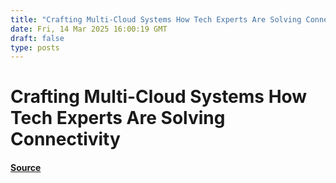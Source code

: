 ```yaml
---
title: "Crafting Multi-Cloud Systems How Tech Experts Are Solving Connectivity"
date: Fri, 14 Mar 2025 16:00:19 GMT
draft: false
type: posts
---
```

# Crafting Multi-Cloud Systems How Tech Experts Are Solving Connectivity









#### [Source](https://hackernoon.com/crafting-multi-cloud-systems-how-tech-experts-are-solving-connectivity?source=rss)

